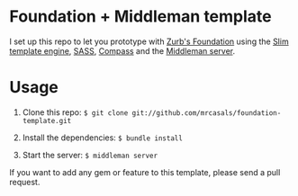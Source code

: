 # Foundation + Middleman template

I set up this repo to let you prototype with [Zurb's
Foundation](http://foundation.zurb.com) using the [Slim template
engine](http://slim-lang.com), [SASS](http://sass-lang.com),
[Compass](http://compass-style.org) and the [Middleman
server](http://middlemanapp.com/).

# Usage

1. Clone this repo:
`$ git clone git://github.com/mrcasals/foundation-template.git`

2. Install the dependencies:
`$ bundle install`

3. Start the server:
`$ middleman server`

If you want to add any gem or feature to this template, please send a pull
request.